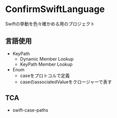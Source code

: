 # ConfirmSwiftLanguage
Swiftの挙動を色々確かめる用のプロジェクト

## 言語使用
- KeyPath
  - Dynamic Member Lookup
  - KeyPath Member Lookup
- Enum
  - caseをプロトコルで定義
  - caseのassociatedValueをクロージャーで表す

## TCA
- swift-case-paths
